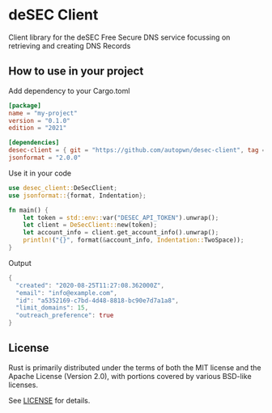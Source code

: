 # deSEC Client

Client library for the deSEC Free Secure DNS service focussing on retrieving and creating DNS Records

## How to use in your project

Add dependency to your Cargo.toml

```toml
[package]
name = "my-project"
version = "0.1.0"
edition = "2021"

[dependencies]
desec-client = { git = "https://github.com/autopwn/desec-client", tag = "v0.1.0" }
jsonformat = "2.0.0"
```

Use it in your code

```rust
use desec_client::DeSecClient;
use jsonformat::{format, Indentation};

fn main() {
    let token = std::env::var("DESEC_API_TOKEN").unwrap();
    let client = DeSecClient::new(token);
    let account_info = client.get_account_info().unwrap();
    println!("{}", format(&account_info, Indentation::TwoSpace));
}
```

Output

```rust
{
  "created": "2020-08-25T11:27:08.362000Z",
  "email": "info@example.com",
  "id": "a5352169-c7bd-4d48-8818-bc90e7d7a1a8",
  "limit_domains": 15,
  "outreach_preference": true
}
```

## License

Rust is primarily distributed under the terms of both the MIT license
and the Apache License (Version 2.0), with portions covered by various
BSD-like licenses.

See [LICENSE](LICENSE) for details.
